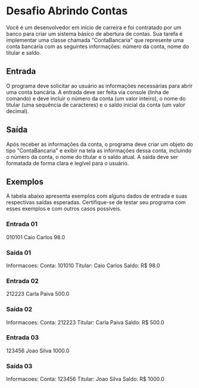 # Desafio Abrindo Contas
<p>
    Você é um desenvolvedor em início de carreira e foi contratado por um banco para criar um sistema básico de abertura de contas. Sua tarefa é implementar uma classe chamada "ContaBancaria" que represente uma conta bancária com as seguintes informações: número da conta, nome do titular e saldo.
</p>

## Entrada
<p>
    O programa deve solicitar ao usuário as informações necessárias para abrir uma conta bancária. A entrada deve ser feita via console (linha de comando) e deve incluir o número da conta (um valor inteiro), o nome do titular (uma sequência de caracteres) e o saldo inicial da conta (um valor decimal).
</p>

## Saída
<p>
    Após receber as informações da conta, o programa deve criar um objeto do tipo "ContaBancaria" e exibir na tela as informações dessa conta, incluindo o número da conta, o nome do titular e o saldo atual. A saída deve ser formatada de forma clara e legível para o usuário.
</p>

## Exemplos
<p>
    A tabela abaixo apresenta exemplos com alguns dados de entrada e suas respectivas saídas esperadas. Certifique-se de testar seu programa com esses exemplos e com outros casos possíveis.
</p>

### Entrada	01
010101
Caio Carlos
98.0

### Saída 01
Informacoes:
Conta: 101010
Titular: Caio Carlos
Saldo: R$ 98.0

### Entrada 02
212223
Carla Paiva
500.0

### Saída 02
Informacoes:
Conta: 212223
Titular: Carla Paiva
Saldo: R$ 500.0

### Entrada 03
123456
Joao Silva
1000.0	

### Saída 03
Informacoes:
Conta: 123456
Titular: Joao Silva
Saldo: R$ 1000.0